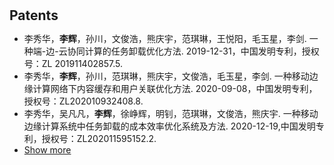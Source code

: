 <h1 id="Patents"></h1>

<h2 style="margin: 30px 0px 10px;">Patents</h2>

<ul>
<li>李秀华，<strong>李辉</strong>，孙川，文俊浩，熊庆宇，范琪琳，王悦阳，毛玉星，李剑. 一种端-边-云协同计算的任务卸载优化方法. 2019-12-31，中国发明专利，授权号：ZL 201911402857.5.</li>
<li>李秀华，<strong>李辉</strong>，孙川，范琪琳，熊庆宇，文俊浩，毛玉星，李剑. 一种移动边缘计算网络下内容缓存和用户关联优化方法. 2020-09-08，中国发明专利，授权号：ZL202010932408.8.</li>
<li>李秀华，吴凡凡，<strong>李辉</strong>，徐峥辉，明钊，范琪琳，文俊浩，熊庆宇. 一种移动边缘计算系统中任务卸载的成本效率优化系统及方法. 2020-12-19,中国发明专利，授权号：ZL202011595152.2.</li>
<li> <a href="javascript:toggle_vis('patentsmore')">Show more</a> </li>
<div id="patentsmore" style="display:none">
<li>宋涛，李秀华，<strong>李辉</strong>，明钊，范琪琳，文俊浩. 一种基于机器学习算法的车载 ECU 安全风险评估系统. 2021-02-04，中国发明专利，授权号：ZL202110156103.7.</li>
<li>程路熙，李秀华，<strong>李辉</strong>，明钊. 一种基于装配式建筑的标识解析系统. 2021-04-26，中国发明专利，授权号：ZL202110454843.9.</li>
<li>宋涛，李秀华，<strong>李辉</strong>，杨正益，范琪琳，胡春强，文俊浩. 一种基于区块链的船舶轨迹监测系统. 2021-10-14，中国发明专利，授权号：ZL202111198724.8.</li>
<li>李秀华，孙川，<strong>李辉</strong>，乐雯娇，郝金隆，蔡春茂，范琪琳，杨正益，文俊浩，一种移动边缘计算网络下推荐赋能的边缘缓存优化方法. 2022-08-10,中国发明专利，授权号：ZL202210956961.4.</li>
<li>李秀华，<strong>李辉</strong>，徐峥辉，郝金隆，蔡春茂，范琪琳，杨正益，文俊浩，一种车联网中基于边缘计算和深度强化学习的动态服务放置方法. 2022-08-18,中国发明专利，授权号：ZL202210992657.5.</li>
<li>李秀华，李君楠，<strong>李辉</strong>，郝金隆，蔡春茂，范琪琳，杨正益，程路熙，一种基于边缘计算和深度强化学习的多用户依赖性任务卸载方法. 2023-03-01,中国发明专利，专利申请号：202310185892.6.</li>
<li>李秀华，孙川，<strong>李辉</strong>，乐雯娇，郝金隆，蔡春茂，范琪琳，杨正益，文俊浩，一种移动边缘计算网络下推荐赋能的边缘缓存优化方法. 2022-08-10,中国发明专利，授权号：ZL202210956961.4.</li>
<li>李秀华，徐国增，<strong>李辉</strong>，郝金隆，程路熙，蔡春茂，范琪琳，杨正益，一种移动边缘计算网络下基于强化学习的联邦学习方法、系统及介质. 2023-05-22,中国发明专利，专利申请号：202310580633.3.</li>
<li>郝金隆,李秀华,<strong>李辉</strong>,程路熙,蔡春茂,范琪琳,杨正益,文俊浩，一种边缘计算网络下分布式模型推理加速方法及系统. 2023-12-11,中国发明专利，专利申请号：202311688354.5.</li>
<li>李秀华，唐雅馨，郝金隆，程路熙，蔡春茂，<strong>李辉</strong>，杨正益，范琪琳，文俊浩，一种边云协同下DNN 推理加速方法. 2024-02-07,中国发明专利，专利申请号：202410175179.8.</li>
</div>
</ul>


